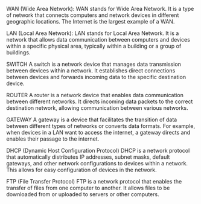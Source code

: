 WAN
(Wide Area Network): WAN stands for Wide Area Network. It is a type of network that connects computers and network devices in different geographic locations. The Internet is the largest example of a WAN.


LAN 
(Local Area Network): LAN stands for Local Area Network. It is a network that allows data communication between computers and devices within a specific physical area, typically within a building or a group of buildings.


SWITCH
A switch is a network device that manages data transmission between devices within a network. It establishes direct connections between devices and forwards incoming data to the specific destination device.


ROUTER
A router is a network device that enables data communication between different networks. It directs incoming data packets to the correct destination network, allowing communication between various networks.


GATEWAY
A gateway is a device that facilitates the transition of data between different types of networks or converts data formats. For example, when devices in a LAN want to access the internet, a gateway directs and enables their passage to the internet.


DHCP (Dynamic Host Configuration Protocol)
DHCP is a network protocol that automatically distributes IP addresses, subnet masks, default gateways, and other network configurations to devices within a network. This allows for easy configuration of devices in the network.


FTP (File Transfer Protocol)
FTP is a network protocol that enables the transfer of files from one computer to another. It allows files to be downloaded from or uploaded to servers or other computers.

